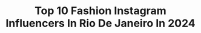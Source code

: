 ---
title: Top 10 Fashion Instagram Influencers In Rio De Janeiro In 2024
description: >-
  Find top fashion Instagram influencers in Rio De Janeiro in 2024. Most popular hashtags: #gramado #fashion #makeup.
platform: Instagram
hits: 43
text_top: Identify the top-rated Instagram accounts on inBeat.
text_bottom: Our database has 43 Instagram influencers like this in Rio de Janeiro, Brazil for you to pitch.
profiles:
  - username: "laysaaoliveiraa"
    fullname: >-
      Laysa Oliveira
    bio: >-
      Laysa Oliveira 🌻 ✨ fashion student Rio De Janeiro
    location: "Brazil"
    followers: 15410
    engagement: 519
    commentsToLikes: 0.085323
    id: ckap7weyuluy40i785g138hnj
    verified: false
    hashtags: "#challengecores, #style, #meusentada, #starchallenge"
  - username: "arlyciasenra"
    fullname: >-
      𝐴𝑟𝑙𝑦𝑐𝑖𝑎  𝑆𝑒𝑛𝑟𝑎 ×
    bio: >-
      Fundadora do Debit face • Maria do bairro fashion ╴ Rio de Janeiro/ Brasil ↳ arlycia.senra@gmail.com
    location: "Brazil"
    followers: 46033
    engagement: 123
    commentsToLikes: 0.039621
    id: ck5cgevr3op670i1184o6sish
    verified: false
    hashtags: ""
  - username: "olye"
    fullname: >-
      Sid Yon
    bio: >-
      ⠀ Ice Crew Director @studio_cream Fashion designer student - Rio de Janeiro ⠀
    location: "Brazil"
    followers: 7132
    engagement: 626
    commentsToLikes: 0.050093
    id: ck5znmon3or6i0i14ayeswdna
    verified: false
    hashtags: "#bumbumyeah, #bumbumyeahchallenge, #boomboomyeahchallenge, #boomboomye"
  - username: "melissapimentels"
    fullname: >-
      Melissa Pimentel
    bio: >-
      Fashion | Looks e dicas 📍Rio de Janeiro, Brasil
    location: "Brazil"
    followers: 6098
    engagement: 827
    commentsToLikes: 0.139746
    id: ckf5rfmjkcikc0j23nklcd5ay
    verified: false
    hashtags: ""
  - username: "eimatheusmarinho"
    fullname: >-
      Matheus Marinho
    bio: >-
      ¡assista aos stories! rio de janeiro men’s fashion | mom said i’m well dressed contato • mtpmarinho@gmail.com
    location: "Brazil"
    followers: 60425
    engagement: 352
    commentsToLikes: 0.039151
    id: ck8wgnz0ahqbs0j78raln1wrj
    verified: false
    hashtags: "#publi, #weekinspo, #dengochocolates"
  - username: "alineguilhon"
    fullname: >-
      ♥ Aline Guilhon ♥
    bio: >-
      ᴿᴵᴼ ᴰᴱ ᴶᴬᴺᴱᴵᴿᴼ 🇧🇷 🌎 Fashion | Travel | LifeStyle | Music ✌🏻Good Vibes #vaidarcerto 💌 alineguilhonn@gmail.com
    location: "Brazil"
    followers: 17233
    engagement: 156
    commentsToLikes: 0.152013
    id: ck8tc7xjdylyj0j786pjae88f
    verified: false
    hashtags: "#gramado, #love, #trip, #lifestyle"
  - username: "crispereirarezende"
    fullname: >-
      CRISTIANE REZENDE
    bio: >-
      Fashion | Beleza | Fitness | Mom | Wife Rio de Janeiro
    location: "Brazil"
    followers: 61023
    engagement: 91
    commentsToLikes: 0.469803
    id: ck5hi8ewgc6ow0i116kjwb75r
    verified: false
    hashtags: "#consumoconsciente, #canela, #inspiration, #bahia"
  - username: "erikapalmer"
    fullname: >-
      Erika Palmer
    bio: >-
      Fashion, art, travel enthusiast | Lifestyle | Lawyer| Mother Maria Sophia and Maria Clara. 📍Rio de Janeiro #lifestyle #fashion #travel
    location: "Brazil"
    followers: 45120
    engagement: 111
    commentsToLikes: 0.084794
    id: ck5cksixvxiya0i1125l0gatx
    verified: false
    hashtags: "#sqn, #canaldamariasophia"
  - username: "brunapintolopesmoraes"
    fullname: >-
      Bruna Pinto Lopes V. De Moraes
    bio: >-
      📍Maceió- Al/ Maragogi -Al/ Rio de Janeiro- Rj ♡ Fashion lover, life and travel 🇨🇱🇺🇸🇵🇹 Pra não guardar só na memória 📸
    location: "Brazil"
    followers: 7774
    engagement: 1241
    commentsToLikes: 0.062926
    id: ckaoxrlw9eff30i789q992fov
    verified: false
    hashtags: "#ecopark, #bruer"
  - username: "donnapinkblog"
    fullname: >-
      Crespa 4bc| 𝗘𝗹𝗮𝗶𝗻𝗲  💐
    bio: >-
      •MAKE •HAIR •FASHION 🌸Assista os Storys 📍Rio de Janeiro 🌴☀️ 📦Parcerias via direct 🌺 Página no Facebook 👍🏾
    location: "Brazil"
    followers: 7075
    engagement: 433
    commentsToLikes: 0.148253
    id: ckaoyi0z1hm6p0i78faeh6xdq
    verified: false
    hashtags: "#crespo4, #pretas, #tavarizei, #dayafter"
---